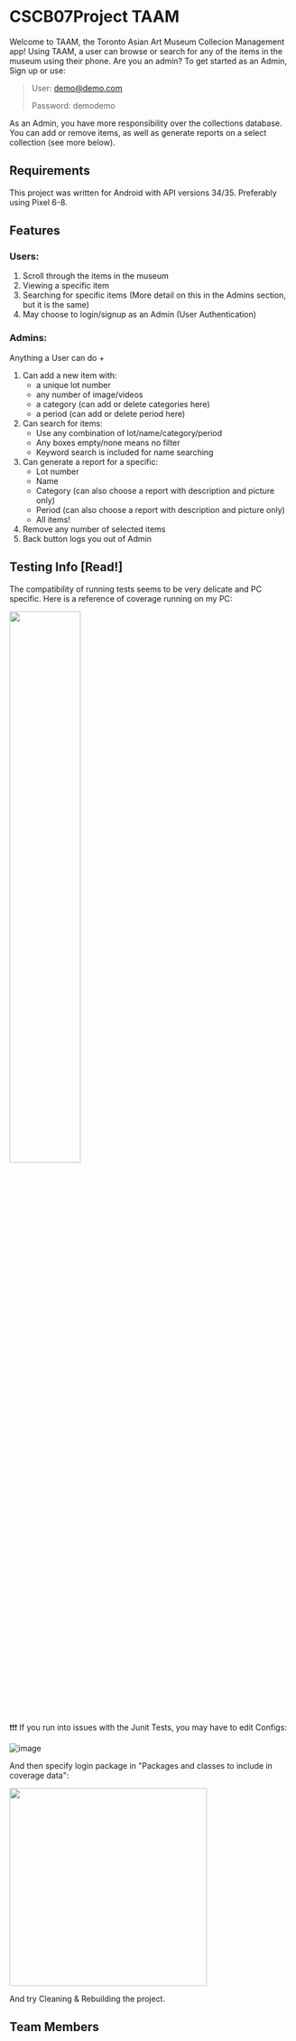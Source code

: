 # CSCB07Project TAAM
Welcome to TAAM, the Toronto Asian Art Museum Collecion Management app! Using TAAM, a user can browse or search for any of the items in the museum using their phone. 
Are you an admin? 
To get started as an Admin, Sign up or use:
> User: demo@demo.com
> 
> Password: demodemo

As an Admin, you have more responsibility over the collections database. You can add or remove items, as well as generate reports on a select collection (see more below).

## Requirements
This project was written for Android with API versions 34/35. Preferably using Pixel 6-8.

## Features
### Users:
1. Scroll through the items in the museum
2. Viewing a specific item
3. Searching for specific items (More detail on this in the Admins section, but it is the same)
4. May choose to login/signup as an Admin (User Authentication)

### Admins:
Anything a User can do +
1. Can add a new item with:
   - a unique lot number
   - any number of image/videos
   - a category (can add or delete categories here)
   - a period (can add or delete period here)
2. Can search for items:
   - Use any combination of lot/name/category/period
   - Any boxes empty/none means no filter
   - Keyword search is included for name searching
3. Can generate a report for a specific:
   - Lot number
   - Name
   - Category (can also choose a report with description and picture only)
   - Period (can also choose a report with description and picture only)
   - All items!
5. Remove any number of selected items
6. Back button logs you out of Admin

## Testing Info [Read!]
The compatibility of running tests seems to be very delicate and  PC specific.
Here is a reference of coverage running on my PC: 

<img src="https://github.com/user-attachments/assets/f3a06e96-ef62-46e3-af19-24b6fb792552" height="50%">

❗❗❗ If you run into issues with the Junit Tests, you may have to edit Configs:

![image](https://github.com/user-attachments/assets/a2c3d6dd-ee03-4505-807b-b23d1b200b38)

And then specify login package in "Packages and classes to include in coverage data":

<img src="https://github.com/user-attachments/assets/38c2b2f5-d0af-49d6-b2b9-53fde56a2955" width="350" height="350">

And try Cleaning & Rebuilding the project.

## Team Members
